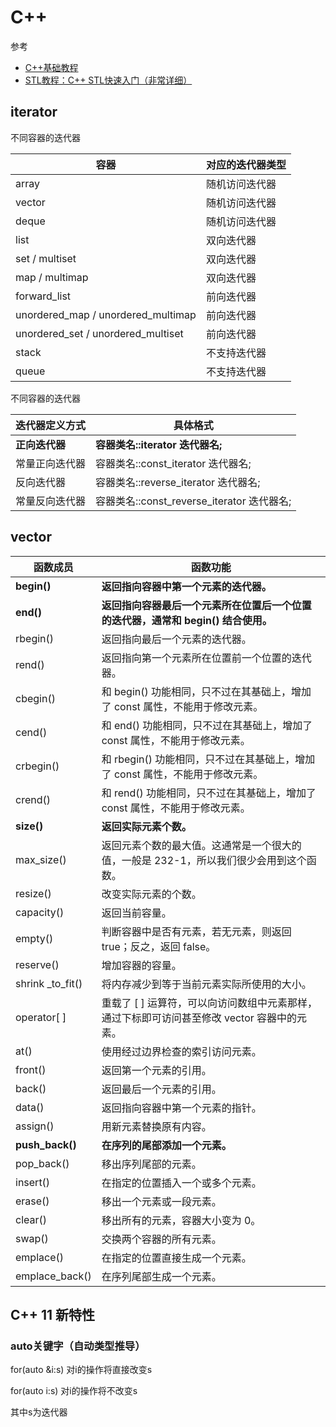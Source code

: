 # C++

参考

* [C++基础教程](http://c.biancheng.net/cplus/)
* [STL教程：C++ STL快速入门（非常详细）](http://c.biancheng.net/stl/)

## iterator

不同容器的迭代器

| 容器                               | 对应的迭代器类型 |
| ---------------------------------- | ---------------- |
| array                              | 随机访问迭代器   |
| vector                             | 随机访问迭代器   |
| deque                              | 随机访问迭代器   |
| list                               | 双向迭代器       |
| set / multiset                     | 双向迭代器       |
| map / multimap                     | 双向迭代器       |
| forward_list                       | 前向迭代器       |
| unordered_map / unordered_multimap | 前向迭代器       |
| unordered_set / unordered_multiset | 前向迭代器       |
| stack                              | 不支持迭代器     |
| queue                              | 不支持迭代器     |

不同容器的迭代器

| 迭代器定义方式 | 具体格式                                   |
| -------------- | ------------------------------------------ |
| **正向迭代器** | **容器类名::iterator 迭代器名;**           |
| 常量正向迭代器 | 容器类名::const_iterator 迭代器名;         |
| 反向迭代器     | 容器类名::reverse_iterator 迭代器名;       |
| 常量反向迭代器 | 容器类名::const_reverse_iterator 迭代器名; |

## vector

| 函数成员         | 函数功能                                                     |
| ---------------- | ------------------------------------------------------------ |
| **begin()**      | **返回指向容器中第一个元素的迭代器。**                       |
| **end()**        | **返回指向容器最后一个元素所在位置后一个位置的迭代器，通常和 begin() 结合使用。** |
| rbegin()         | 返回指向最后一个元素的迭代器。                               |
| rend()           | 返回指向第一个元素所在位置前一个位置的迭代器。               |
| cbegin()         | 和 begin() 功能相同，只不过在其基础上，增加了 const 属性，不能用于修改元素。 |
| cend()           | 和 end() 功能相同，只不过在其基础上，增加了 const 属性，不能用于修改元素。 |
| crbegin()        | 和 rbegin() 功能相同，只不过在其基础上，增加了 const 属性，不能用于修改元素。 |
| crend()          | 和 rend() 功能相同，只不过在其基础上，增加了 const 属性，不能用于修改元素。 |
| **size()**       | **返回实际元素个数。**                                       |
| max_size()       | 返回元素个数的最大值。这通常是一个很大的值，一般是 232-1，所以我们很少会用到这个函数。 |
| resize()         | 改变实际元素的个数。                                         |
| capacity()       | 返回当前容量。                                               |
| empty()          | 判断容器中是否有元素，若无元素，则返回 true；反之，返回 false。 |
| reserve()        | 增加容器的容量。                                             |
| shrink _to_fit() | 将内存减少到等于当前元素实际所使用的大小。                   |
| operator[ ]      | 重载了 [ ] 运算符，可以向访问数组中元素那样，通过下标即可访问甚至修改 vector 容器中的元素。 |
| at()             | 使用经过边界检查的索引访问元素。                             |
| front()          | 返回第一个元素的引用。                                       |
| back()           | 返回最后一个元素的引用。                                     |
| data()           | 返回指向容器中第一个元素的指针。                             |
| assign()         | 用新元素替换原有内容。                                       |
| **push_back()**  | **在序列的尾部添加一个元素。**                               |
| pop_back()       | 移出序列尾部的元素。                                         |
| insert()         | 在指定的位置插入一个或多个元素。                             |
| erase()          | 移出一个元素或一段元素。                                     |
| clear()          | 移出所有的元素，容器大小变为 0。                             |
| swap()           | 交换两个容器的所有元素。                                     |
| emplace()        | 在指定的位置直接生成一个元素。                               |
| emplace_back()   | 在序列尾部生成一个元素。                                     |

## C++ 11 新特性

### auto关键字（自动类型推导）

for(auto &i:s) 对i的操作将直接改变s

for(auto i:s) 对i的操作将不改变s

其中s为迭代器